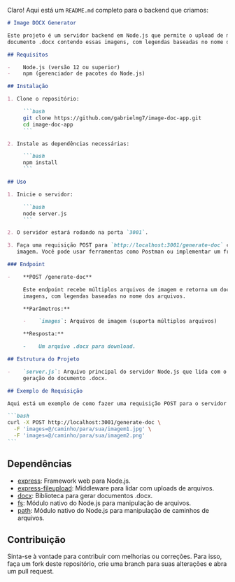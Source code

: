 Claro! Aqui está um `README.md` completo para o backend que criamos:

````markdown
# Image DOCX Generator

Este projeto é um servidor backend em Node.js que permite o upload de múltiplas imagens e gera um
documento .docx contendo essas imagens, com legendas baseadas no nome dos arquivos.

## Requisitos

-    Node.js (versão 12 ou superior)
-    npm (gerenciador de pacotes do Node.js)

## Instalação

1. Clone o repositório:

     ```bash
     git clone https://github.com/gabrielmg7/image-doc-app.git
     cd image-doc-app
     ```

2. Instale as dependências necessárias:

     ```bash
     npm install
     ```

## Uso

1. Inicie o servidor:

     ```bash
     node server.js
     ```

2. O servidor estará rodando na porta `3001`.

3. Faça uma requisição POST para `http://localhost:3001/generate-doc` com múltiplos arquivos de
   imagem. Você pode usar ferramentas como Postman ou implementar um frontend simples para isso.

### Endpoint

-    **POST /generate-doc**

     Este endpoint recebe múltiplos arquivos de imagem e retorna um documento .docx contendo essas
     imagens, com legendas baseadas no nome dos arquivos.

     **Parâmetros:**

     -    `images`: Arquivos de imagem (suporta múltiplos arquivos)

     **Resposta:**

     -    Um arquivo .docx para download.

## Estrutura do Projeto

-    `server.js`: Arquivo principal do servidor Node.js que lida com o upload de arquivos e a
     geração do documento .docx.

## Exemplo de Requisição

Aqui está um exemplo de como fazer uma requisição POST para o servidor usando cURL:

```bash
curl -X POST http://localhost:3001/generate-doc \
  -F 'images=@/caminho/para/sua/imagem1.jpg' \
  -F 'images=@/caminho/para/sua/imagem2.png'
```
````

## Dependências

-    [express](https://www.npmjs.com/package/express): Framework web para Node.js.
-    [express-fileupload](https://www.npmjs.com/package/express-fileupload): Middleware para lidar
     com uploads de arquivos.
-    [docx](https://www.npmjs.com/package/docx): Biblioteca para gerar documentos .docx.
-    [fs](https://nodejs.org/api/fs.html): Módulo nativo do Node.js para manipulação de arquivos.
-    [path](https://nodejs.org/api/path.html): Módulo nativo do Node.js para manipulação de caminhos
     de arquivos.

## Contribuição

Sinta-se à vontade para contribuir com melhorias ou correções. Para isso, faça um fork deste
repositório, crie uma branch para suas alterações e abra um pull request.
